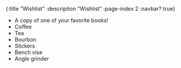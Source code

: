 {:title "Wishlist"
 :description "Wishlist"
 :page-index 2
 :navbar? true}


* A copy of one of your favorite books!
* Coffee
* Tea
* Bourbon
* Stickers
* Bench vise
* Angle grinder

